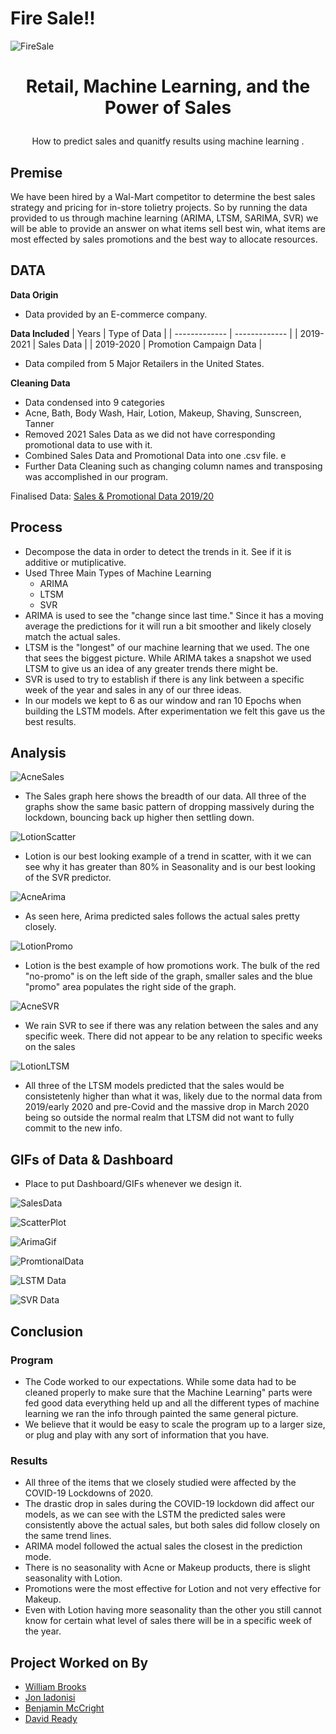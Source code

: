 # Fire Sale!!
![FireSale](Images/Tobias_Fire_Sale.JPG)
# <p align="center"> Retail, Machine Learning, and the Power of Sales </p>
  <p align="center"> How to predict sales and quanitfy results using machine learning . </p>

## Premise
We have been hired by a Wal-Mart competitor to determine the best sales strategy and pricing for in-store tolietry projects. So by running the data provided to us through machine learning (ARIMA, LTSM, SARIMA, SVR) we will be able to provide an answer on what items sell best win, what items are most effected by sales promotions and the best way to allocate resources. 

## **DATA**
**Data Origin**
* Data provided by an E-commerce company. 

**Data Included**
| Years  | Type of Data  |
| ------------- | ------------- |
| 2019-2021 |  Sales Data  |
| 2019-2020 | Promotion Campaign Data  | 
  * Data compiled from 5 Major Retailers in the United States.

**Cleaning Data**
 * Data condensed into 9 categories 
  * Acne, Bath, Body Wash, Hair, Lotion, Makeup, Shaving, Sunscreen, Tanner
 * Removed 2021 Sales Data as we did not have corresponding promotional data to use with it.
 * Combined Sales Data and Promotional Data into one .csv file. e
 * Further Data Cleaning such as changing column names and transposing was accomplished in our program.    

Finalised Data: [Sales & Promotional Data 2019/20](Data/sales_promo_data_19_20.csv)

## Process
* Decompose the data in order to detect the trends in it. See if it is additive or mutiplicative. 
* Used Three Main Types of Machine Learning 
  * ARIMA
  * LTSM
  * SVR 
* ARIMA is used to see the "change since last time." Since it has a moving average the predictions for it will run a bit smoother and likely closely match the actual sales. 
* LTSM is the "longest" of our machine learning that we used. The one that sees the biggest picture. While ARIMA takes a snapshot we used LTSM to give us an idea of any greater trends there might be. 
* SVR is used to try to establish if there is any link between a specific week of the year and sales in any of our three ideas. 
* In our models we kept to 6 as our window and ran 10 Epochs when building the LSTM models. After experimentation we felt this gave us the best results.   

## Analysis
![AcneSales](Images/Acne_Sales.png)
* The Sales graph here shows the breadth of our data. All three of the graphs show the same basic pattern of dropping massively during the lockdown, bouncing back up higher then settling down. 

![LotionScatter](Images/Lotion_Scatter&PredictionsFixed.png)

* Lotion is our best looking example of a trend in scatter, with it we can see why it has greater than 80% in Seasonality and is our best looking of the SVR predictor.  

![AcneArima](Images/AcneArima.png) 

* As seen here, Arima predicted sales follows the actual sales pretty closely. 

![LotionPromo](Images/ProvNoLotion.png)

* Lotion is the best example of how promotions work. The bulk of the red "no-promo" is on the left side of the graph, smaller sales and the blue "promo" area populates the right side of the graph.  

![AcneSVR](Images/Acne_SVR.png)

* We rain SVR to see if there was any relation between the sales and any specific week. There did not appear to be any relation to specific weeks on the sales

![LotionLTSM](Images/Lotion_LSTM.png)

* All three of the LTSM models predicted that the sales would be consistetenly higher than what it was, likely due to the normal data from 2019/early 2020 and pre-Covid and the massive drop in March 2020 being so outside the normal realm that LTSM did not want to fully commit to the new info.


## GIFs of Data & Dashboard
* Place to put Dashboard/GIFs whenever we design it. 

![SalesData](Images/SalesGif.gif)

![ScatterPlot](Images/CombinedScatter.gif)

![ArimaGif](Images/ArimaGif.gif)

![PromtionalData](Images/PromoVNo.gif)

![LSTM Data](Images/LSTM.gif)

![SVR Data](Images/SVRGif.gif)


## Conclusion
### Program
* The Code worked to our expectations. While some data had to be cleaned properly to make sure that the Machine Learning" parts were fed good data everything held up and all the different types of machine learning we ran the info through painted the same general picture. 
* We believe that it would be easy to scale the program up to a larger size, or plug and play with any sort of information that you have.  

### Results
* All three of the items that we closely studied were affected by the COVID-19 Lockdowns of 2020. 
* The drastic drop in sales during the COVID-19 lockdown did affect our models, as we can see with the LSTM the predicted sales were consistently above the actual sales, but both sales did follow closely on the same trend lines. 
* ARIMA model followed the actual sales the closest in the prediction mode. 
* There is no seasonality with Acne or Makeup products, there is slight seasonality with Lotion.
* Promotions were the most effective for Lotion and not very effective  for Makeup. 
* Even with Lotion having more seasonality than the other you still cannot know for certain what level of sales there will be in a specific week of the year.  


## Project Worked on By
* [William Brooks](https://github.com/Wil-bro0824)
* [Jon Iadonisi](https://github.com/Jfrog242)
* [Benjamin McCright](https://github.com/BenMcCright)
* [David Ready](https://github.com/CrusadingGroundhog)
